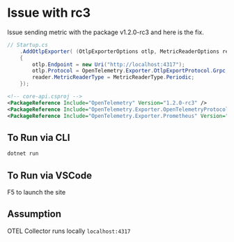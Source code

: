 # Issue with rc3

Issue sending metric with the package v1.2.0-rc3 and here is the fix.

```csharp
// Startup.cs
    .AddOtlpExporter( (OtlpExporterOptions otlp, MetricReaderOptions reader) =>
    {
        otlp.Endpoint = new Uri("http://localhost:4317");
        otlp.Protocol = OpenTelemetry.Exporter.OtlpExportProtocol.Grpc;
        reader.MetricReaderType = MetricReaderType.Periodic;
    });
```

```xml
<!-- core-api.csproj -->
<PackageReference Include="OpenTelemetry" Version="1.2.0-rc3" />
<PackageReference Include="OpenTelemetry.Exporter.OpenTelemetryProtocol" Version="1.2.0-rc3" />
<PackageReference Include="OpenTelemetry.Exporter.Prometheus" Version="1.2.0-rc3" />
```

## To Run via CLI

```sh
dotnet run
```

## To Run via VSCode

F5 to launch the site

## Assumption

OTEL Collector runs locally `localhost:4317`
